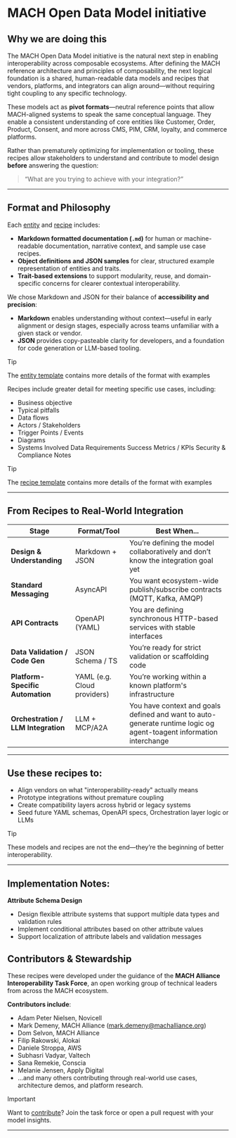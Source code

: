 # MACH Open Data Model initiative

## Why we are doing this

The MACH Open Data Model initiative is the natural next step in enabling interoperability across composable ecosystems. After defining the MACH reference architecture and principles of composability, the next logical foundation is a shared, human-readable data models and recipes that vendors, platforms, and integrators can align around—without requiring tight coupling to any specific technology.

These models act as **pivot formats**—neutral reference points that allow MACH-aligned systems to speak the same conceptual language. They enable a consistent understanding of core entities like Customer, Order, Product, Consent, and more across CMS, PIM, CRM, loyalty, and commerce platforms.

Rather than prematurely optimizing for implementation or tooling, these recipes allow stakeholders to understand and contribute to model design **before** answering the question:  
> “What are you trying to achieve with your integration?”

---

## Format and Philosophy

Each [entity](entities) and [recipe](recipes) includes:
- **Markdown formatted documentation (`.md`)** for human or machine-readable documentation, narrative context, and sample use case recipes.
- **Object definitions and JSON samples** for clear, structured example representation of entities and traits.
- **Trait-based extensions** to support modularity, reuse, and domain-specific concerns for clearer contextual interoperability.

We chose Markdown and JSON for their balance of **accessibility and precision**:
- **Markdown** enables understanding without context—useful in early alignment or design stages, especially across teams unfamiliar with a given stack or vendor.
- **JSON** provides copy-pasteable clarity for developers, and a foundation for code generation or LLM-based tooling.

> [!TIP]
> The [entity template](templates/master-entity-template.md) contains more details of the format with examples

Recipes include greater detail for meeting specific use cases, including:

- Business objective
- Typical pitfalls
- Data flows
 - Actors / Stakeholders
 - Trigger Points / Events
 - Diagrams
- Systems Involved
Data Requirements
Success Metrics / KPIs
Security & Compliance Notes

> [!TIP]
> The [recipe template](templates/master-recipe-template.md) contains more details of the format with examples

---

## From Recipes to Real-World Integration
| Stage | Format/Tool | Best When...|
|-|-|-|
| **Design & Understanding**        | Markdown + JSON    | You’re defining the model collaboratively and don’t know the integration goal yet |
| **Standard Messaging**            | AsyncAPI           | You want ecosystem-wide publish/subscribe contracts (MQTT, Kafka, AMQP)     |
| **API Contracts**                 | OpenAPI (YAML)     | You are defining synchronous HTTP-based services with stable interfaces      |
| **Data Validation / Code Gen**    | JSON Schema / TS   | You’re ready for strict validation or scaffolding code                      |
| **Platform-Specific Automation**  | YAML (e.g. Cloud providers)    | You’re working within a known platform's infrastructure                     |
| **Orchestration / LLM Integration** | LLM + MCP/A2A    | You have context and goals defined and want to auto-generate runtime logic og agent-toagent information interchange |

---

## Use these recipes to:

- Align vendors on what "interoperability-ready" actually means
- Prototype integrations without premature coupling
- Create compatibility layers across hybrid or legacy systems
- Seed future YAML schemas, OpenAPI specs, Orchestration layer logic or LLMs

> [!TIP]
> These models and recipes are not the end—they’re the beginning of better interoperability.

---

## Implementation Notes:

  **Attribute Schema Design**
- Design flexible attribute systems that support multiple data types and validation rules
- Implement conditional attributes based on other attribute values
- Support localization of attribute labels and validation messages

## Contributors & Stewardship

These recipes were developed under the guidance of the **MACH Alliance Interoperability Task Force**, an open working group of technical leaders from across the MACH ecosystem.

**Contributors include**:
- Adam Peter Nielsen, Novicell
- Mark Demeny, MACH Alliance (mark.demeny@machalliance.org)
- Dom Selvon, MACH Alliance
- Filip Rakowski, Alokai
- Daniele Stroppa, AWS
- Subhasri Vadyar, Valtech
- Sana Remekie, Conscia
- Melanie Jensen, Apply Digital
- ...and many others contributing through real-world use cases, architecture demos, and platform research.

> [!IMPORTANT]
> Want to [contribute](CONTRIBUTING.md)? Join the task force or open a pull request with your model insights.

---
